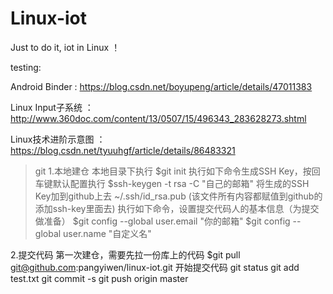 # Linux-iot
Just to do it, iot in Linux ！

testing:

Android Binder : https://blog.csdn.net/boyupeng/article/details/47011383

Linux Input子系统 ：http://www.360doc.com/content/13/0507/15/496343_283628273.shtml

Linux技术进阶示意图 ： https://blog.csdn.net/tyuuhgf/article/details/86483321


>git
1.本地建仓
  本地目录下执行
  $git init
  执行如下命令生成SSH Key，按回车键默认配置执行
  $ssh-keygen -t rsa -C "自己的邮箱"
  将生成的SSH Key加到github上去
  ~/.ssh/id_rsa.pub  (该文件所有内容都赋值到github的添加ssh-key里面去)
  执行如下命令，设置提交代码人的基本信息（为提交做准备）
  $git config --global user.email "你的邮箱"
  $git config --global user.name "自定义名"
  
2.提交代码
  第一次建仓，需要先拉一份库上的代码
  $git pull git@github.com:pangyiwen/linux-iot.git
  开始提交代码
  git status
  git add test.txt
  git commit -s
  git push origin master



